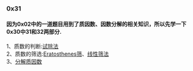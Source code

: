 ### 0x31
#### 因为0x02中的一道题目用到了质因数、因数分解的相关知识，所以先学一下0x30中31和32两部分.
1、质数的判断:[试除法](https://github.com/zezewww/algorithm_learning/blob/master/0x30%E6%95%B0%E5%AD%A6%E7%9F%A5%E8%AF%86(temp)/0x31%E8%AF%95%E9%99%A4%E6%B3%95.cpp)\
2、质数的筛选:[Eratosthenes筛](https://github.com/zezewww/algorithm_learning/blob/master/0x30%E6%95%B0%E5%AD%A6%E7%9F%A5%E8%AF%86(temp)/0x31%E5%9F%83%E7%AD%9B)、[线性筛法](https://github.com/zezewww/algorithm_learning/blob/master/0x30%E6%95%B0%E5%AD%A6%E7%9F%A5%E8%AF%86(temp)/0x31%E7%BA%BF%E6%80%A7%E7%AD%9B)\
3、[分解质因数](https://github.com/zezewww/algorithm_learning/blob/master/0x30%E6%95%B0%E5%AD%A6%E7%9F%A5%E8%AF%86(temp)/0x31%E5%88%86%E8%A7%A3%E8%B4%A8%E5%9B%A0%E6%95%B0.cpp)
